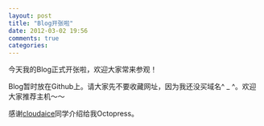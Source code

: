 ```yaml
---
layout: post
title: "Blog开张啦"
date: 2012-03-02 19:56
comments: true
categories: 
---
```


今天我的Blog正式开张啦，欢迎大家常来参观！

Blog暂时放在Github上。请大家先不要收藏网址，因为我还没买域名^ _ ^。欢迎大家推荐主机～～ 

感谢[cloudaice][]同学介绍给我Octopress。

[cloudaice]: http://www.cloudaice.com/
